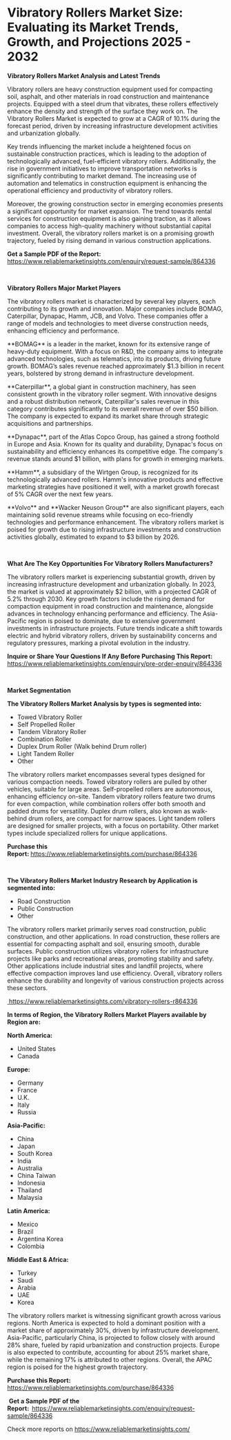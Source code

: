<p><h1>Vibratory Rollers Market Size: Evaluating its Market Trends, Growth, and Projections 2025 - 2032</h1></p><p><strong>Vibratory Rollers Market Analysis and Latest Trends</strong></p>
<p><p>Vibratory rollers are heavy construction equipment used for compacting soil, asphalt, and other materials in road construction and maintenance projects. Equipped with a steel drum that vibrates, these rollers effectively enhance the density and strength of the surface they work on. The Vibratory Rollers Market is expected to grow at a CAGR of 10.1% during the forecast period, driven by increasing infrastructure development activities and urbanization globally.</p><p>Key trends influencing the market include a heightened focus on sustainable construction practices, which is leading to the adoption of technologically advanced, fuel-efficient vibratory rollers. Additionally, the rise in government initiatives to improve transportation networks is significantly contributing to market demand. The increasing use of automation and telematics in construction equipment is enhancing the operational efficiency and productivity of vibratory rollers.</p><p>Moreover, the growing construction sector in emerging economies presents a significant opportunity for market expansion. The trend towards rental services for construction equipment is also gaining traction, as it allows companies to access high-quality machinery without substantial capital investment. Overall, the vibratory rollers market is on a promising growth trajectory, fueled by rising demand in various construction applications.</p></p>
<p><strong>Get a Sample PDF of the Report:&nbsp;</strong> <a href="https://www.reliablemarketinsights.com/enquiry/request-sample/864336?utm_campaign=2324&utm_medium=2&utm_source=Github&utm_content=ia&utm_term=20022025&utm_id=vibratory-rollers">https://www.reliablemarketinsights.com/enquiry/request-sample/864336</a></p>
<p>&nbsp;</p>
<p><strong>Vibratory Rollers Major Market Players</strong></p>
<p><p>The vibratory rollers market is characterized by several key players, each contributing to its growth and innovation. Major companies include BOMAG, Caterpillar, Dynapac, Hamm, JCB, and Volvo. These companies offer a range of models and technologies to meet diverse construction needs, enhancing efficiency and performance.</p><p>**BOMAG** is a leader in the market, known for its extensive range of heavy-duty equipment. With a focus on R&D, the company aims to integrate advanced technologies, such as telematics, into its products, driving future growth. BOMAG’s sales revenue reached approximately $1.3 billion in recent years, bolstered by strong demand in infrastructure development.</p><p>**Caterpillar**, a global giant in construction machinery, has seen consistent growth in the vibratory roller segment. With innovative designs and a robust distribution network, Caterpillar's sales revenue in this category contributes significantly to its overall revenue of over $50 billion. The company is expected to expand its market share through strategic acquisitions and partnerships.</p><p>**Dynapac**, part of the Atlas Copco Group, has gained a strong foothold in Europe and Asia. Known for its quality and durability, Dynapac's focus on sustainability and efficiency enhances its competitive edge. The company's revenue stands around $1 billion, with plans for growth in emerging markets.</p><p>**Hamm**, a subsidiary of the Wirtgen Group, is recognized for its technologically advanced rollers. Hamm's innovative products and effective marketing strategies have positioned it well, with a market growth forecast of 5% CAGR over the next few years.</p><p>**Volvo** and **Wacker Neuson Group** are also significant players, each maintaining solid revenue streams while focusing on eco-friendly technologies and performance enhancement. The vibratory rollers market is poised for growth due to rising infrastructure investments and construction activities globally, estimated to expand to $3 billion by 2026.</p></p>
<p>&nbsp;</p>
<p><strong>What Are The Key Opportunities For Vibratory Rollers Manufacturers?</strong></p>
<p><p>The vibratory rollers market is experiencing substantial growth, driven by increasing infrastructure development and urbanization globally. In 2023, the market is valued at approximately $2 billion, with a projected CAGR of 5.2% through 2030. Key growth factors include the rising demand for compaction equipment in road construction and maintenance, alongside advances in technology enhancing performance and efficiency. The Asia-Pacific region is poised to dominate, due to extensive government investments in infrastructure projects. Future trends indicate a shift towards electric and hybrid vibratory rollers, driven by sustainability concerns and regulatory pressures, marking a pivotal evolution in the industry.</p></p>
<p><strong>Inquire or Share Your Questions If Any Before Purchasing This Report:</strong> <a href="https://www.reliablemarketinsights.com/enquiry/pre-order-enquiry/864336?utm_campaign=2324&utm_medium=2&utm_source=Github&utm_content=ia&utm_term=20022025&utm_id=vibratory-rollers">https://www.reliablemarketinsights.com/enquiry/pre-order-enquiry/864336</a></p>
<p>&nbsp;</p>
<p><strong>Market Segmentation</strong></p>
<p><strong>The Vibratory Rollers Market Analysis by types is segmented into:</strong></p>
<p><ul><li>Towed Vibratory Roller</li><li>Self Propelled Roller</li><li>Tandem Vibratory Roller</li><li>Combination Roller</li><li>Duplex Drum Roller (Walk behind Drum roller)</li><li>Light Tandem Roller</li><li>Other</li></ul></p>
<p><p>The vibratory rollers market encompasses several types designed for various compaction needs. Towed vibratory rollers are pulled by other vehicles, suitable for large areas. Self-propelled rollers are autonomous, enhancing efficiency on-site. Tandem vibratory rollers feature two drums for even compaction, while combination rollers offer both smooth and padded drums for versatility. Duplex drum rollers, also known as walk-behind drum rollers, are compact for narrow spaces. Light tandem rollers are designed for smaller projects, with a focus on portability. Other market types include specialized rollers for unique applications.</p></p>
<p><strong>Purchase this Report:&nbsp;</strong><a href="https://www.reliablemarketinsights.com/purchase/864336?utm_campaign=2324&utm_medium=2&utm_source=Github&utm_content=ia&utm_term=20022025&utm_id=vibratory-rollers">https://www.reliablemarketinsights.com/purchase/864336</a></p>
<p>&nbsp;</p>
<p><strong>The Vibratory Rollers Market Industry Research by Application is segmented into:</strong></p>
<p><ul><li>Road Construction</li><li>Public Construction</li><li>Other</li></ul></p>
<p><p>The vibratory rollers market primarily serves road construction, public construction, and other applications. In road construction, these rollers are essential for compacting asphalt and soil, ensuring smooth, durable surfaces. Public construction utilizes vibratory rollers for infrastructure projects like parks and recreational areas, promoting stability and safety. Other applications include industrial sites and landfill projects, where effective compaction improves land use efficiency. Overall, vibratory rollers enhance the durability and longevity of various construction projects across these sectors.</p></p>
<p><a href="https://www.reliablemarketinsights.com/vibratory-rollers-r864336?utm_campaign=2324&utm_medium=2&utm_source=Github&utm_content=ia&utm_term=20022025&utm_id=vibratory-rollers">&nbsp;https://www.reliablemarketinsights.com/vibratory-rollers-r864336</a></p>
<p><strong>In terms of Region, the Vibratory Rollers Market Players available by Region are:</strong></p>
<p>
    <p> <strong> North America: </strong>
        <ul>
            <li>United States</li>
            <li>Canada</li>
        </ul>
        </p> 
    <p> <strong> Europe: </strong>
        <ul>
            <li>Germany</li>
            <li>France</li>
            <li>U.K.</li>
            <li>Italy</li>
            <li>Russia</li>
        </ul>
        </p> 
    <p> <strong> Asia-Pacific: </strong>
        <ul>
            <li>China</li>
            <li>Japan</li>
            <li>South Korea</li>
            <li>India</li>
            <li>Australia</li>
            <li>China Taiwan</li>
            <li>Indonesia</li>
            <li>Thailand</li>
            <li>Malaysia</li>
        </ul>
        </p> 
    <p> <strong> Latin America: </strong>
        <ul>
            <li>Mexico</li>
            <li>Brazil</li>
            <li>Argentina Korea</li>
            <li>Colombia</li>
        </ul>
        </p> 
    <p> <strong> Middle East & Africa: </strong>
        <ul>
            <li>Turkey</li>
            <li>Saudi</li>
            <li>Arabia</li>
            <li>UAE</li>
            <li>Korea</li>
        </ul>
    </p>
    </p>
<p><p>The vibratory rollers market is witnessing significant growth across various regions. North America is expected to hold a dominant position with a market share of approximately 30%, driven by infrastructure development. Asia-Pacific, particularly China, is projected to follow closely with around 28% share, fueled by rapid urbanization and construction projects. Europe is also expected to contribute, accounting for about 25% market share, while the remaining 17% is attributed to other regions. Overall, the APAC region is poised for the highest growth trajectory.</p></p>
<p><strong>Purchase this Report: </strong><a href="https://www.reliablemarketinsights.com/purchase/864336?utm_campaign=2324&utm_medium=2&utm_source=Github&utm_content=ia&utm_term=20022025&utm_id=vibratory-rollers">https://www.reliablemarketinsights.com/purchase/864336</a></p>
<p>&nbsp;<strong>Get a Sample PDF of the Report:&nbsp;&nbsp;</strong><a href="https://www.reliablemarketinsights.com/enquiry/request-sample/864336?utm_campaign=2324&utm_medium=2&utm_source=Github&utm_content=ia&utm_term=20022025&utm_id=vibratory-rollers">https://www.reliablemarketinsights.com/enquiry/request-sample/864336</a></p>
<p><strong></strong></p>
<p>Check more reports on <a href="https://www.reliablemarketinsights.com/?utm_campaign=2324&utm_medium=2&utm_source=Github&utm_content=ia&utm_term=20022025&utm_id=vibratory-rollers">https://www.reliablemarketinsights.com/</a></p>